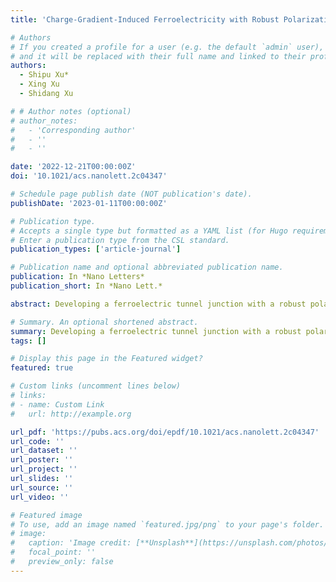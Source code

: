 ```yaml
---
title: 'Charge-Gradient-Induced Ferroelectricity with Robust Polarization Reversal'

# Authors
# If you created a profile for a user (e.g. the default `admin` user), write the username (folder name) here
# and it will be replaced with their full name and linked to their profile.
authors:
  - Shipu Xu*
  - Xing Xu
  - Shidang Xu

# # Author notes (optional)
# author_notes:
#   - 'Corresponding author'
#   - ''
#   - ''

date: '2022-12-21T00:00:00Z'
doi: '10.1021/acs.nanolett.2c04347'

# Schedule page publish date (NOT publication's date).
publishDate: '2023-01-11T00:00:00Z'

# Publication type.
# Accepts a single type but formatted as a YAML list (for Hugo requirements).
# Enter a publication type from the CSL standard.
publication_types: ['article-journal']

# Publication name and optional abbreviated publication name.
publication: In *Nano Letters*
publication_short: In *Nano Lett.*

abstract: Developing a ferroelectric tunnel junction with a robust polarization reversal is essential for errorless data storage, but it remains challenging since the second-order phase transition dominates the reversal and introduces intermediate states. This investigation has proposed a charge-gradient-induced ferroelectricity, which is featured with the first-order phase transition. As an order parameter, a charge-gradient-induced polarization is achieved by modulation of stoichiometric oxygen along the Bi2O2Se/Bi2Se3O9 bilayer during pulsed laser deposition. At room temperature, this polarity points out-of-plane and shows an abrupt reversal in the ferroelectric hysteresis loop. The coercive field only increases by 0.04 V/nm after 300 reversals. Fabricated into the ferroelectric tunnel junction, the bilayer ferroelectric exhibits a comparable electroresistance of 100. The ON/OFF state can be switched repeatedly or after a 360 s retention. Characterizations of scanning capacitance microscopy and the current–voltage relation demonstrate that the ON/OFF switching is based on an injection exchange between the tunnelling and the thermionic emission.

# Summary. An optional shortened abstract.
summary: Developing a ferroelectric tunnel junction with a robust polarization reversal is essential for errorless data storage, but it remains challenging since the second-order phase transition dominates the reversal and introduces intermediate states. This investigation has proposed a charge-gradient-induced ferroelectricity, which is featured with the first-order phase transition. As an order parameter, a charge-gradient-induced polarization is achieved by modulation of stoichiometric oxygen along the Bi2O2Se/Bi2Se3O9 bilayer during pulsed laser deposition. At room temperature, this polarity points out-of-plane and shows an abrupt reversal in the ferroelectric hysteresis loop. The coercive field only increases by 0.04 V/nm after 300 reversals. Fabricated into the ferroelectric tunnel junction, the bilayer ferroelectric exhibits a comparable electroresistance of 100. The ON/OFF state can be switched repeatedly or after a 360 s retention. Characterizations of scanning capacitance microscopy and the current–voltage relation demonstrate that the ON/OFF switching is based on an injection exchange between the tunnelling and the thermionic emission.
tags: []

# Display this page in the Featured widget?
featured: true

# Custom links (uncomment lines below)
# links:
# - name: Custom Link
#   url: http://example.org

url_pdf: 'https://pubs.acs.org/doi/epdf/10.1021/acs.nanolett.2c04347'
url_code: ''
url_dataset: ''
url_poster: ''
url_project: ''
url_slides: ''
url_source: ''
url_video: ''

# Featured image
# To use, add an image named `featured.jpg/png` to your page's folder.
# image:
#   caption: 'Image credit: [**Unsplash**](https://unsplash.com/photos/pLCdAaMFLTE)'
#   focal_point: ''
#   preview_only: false
---
```

